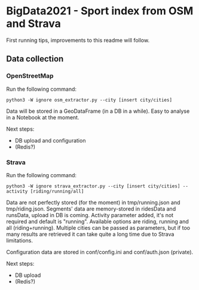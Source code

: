 # BigData2021 - Sport index from OSM and Strava

First running tips, improvements to this readme will follow.

## Data collection

### OpenStreetMap

Run the following command:

```
python3 -W ignore osm_extractor.py --city [insert city/cities]
```

Data will be stored in a GeoDataFrame (in a DB in a while). Easy to analyse in a Notebook at the moment.

Next steps: 
- DB upload and configuration
- (Redis?)

### Strava

Run the following command:

```
python3 -W ignore strava_extractor.py --city [insert city/cities] --activity [riding/running/all]
```

Data are not perfectly stored (for the moment) in tmp/running.json and tmp/riding.json. Segments' data are memory-stored in ridesData and runsData, upload in DB is coming. 
Activity parameter added, it's not required and default is "running". Available options are riding, running and all (riding+running).
Multiple cities can be passed as parameters, but if too many results are retrieved it can take quite a long time due to Strava limitations.

Configuration data are stored in conf/config.ini and conf/auth.json (private). 

Next steps:
- DB upload
- (Redis?)

